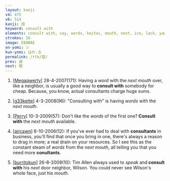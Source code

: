 ```yaml
---
layout: kanji
v4: 475
v6: 514
kanji: 諮
keyword: consult with
elements: consult with, say, words, keitai, mouth, next, ice, lack, yawn, mouth, mouth2
strokes: 16
image: E8ABAE
on-yomi: シ
kun-yomi: はか.る
permalink: /rtk/諮/
prev: 姿
next: 賠
---
```


1) [<a href="http://kanji.koohii.com/profile/Megaqwerty">Megaqwerty</a>] 28-4-2007(171): Having a <em>word</em> with the <em>next mouth</em> over, like a neighbor, is usually a good way to<strong> consult with</strong> somebody for cheap. Because, you know, actual consultants charge huge sums.

2) [<a href="http://kanji.koohii.com/profile/g33kette">g33kette</a>] 4-3-2008(96): &quot;Consulting with&quot; is having <em>words</em> with the <em>next mouth</em>.

3) [<a href="http://kanji.koohii.com/profile/Perry">Perry</a>] 10-3-2009(57): Don&#039;t like the <em>words</em> of the first one?<strong> Consult with</strong> the <em>next mouth</em> available.

4) [<a href="http://kanji.koohii.com/profile/aircawn">aircawn</a>] 6-10-2006(12): If you&#039;ve ever had to deal with <strong>consultants</strong> in business, you&#039;ll find that once you bring in one, there&#039;s always a reason to drag in more; a real drain on your resources. So I see this as the constant steam of <em>words</em> from the <em>next mouth</em>, all telling you that you need more <strong>conultants</strong>.

5) [<a href="http://kanji.koohii.com/profile/burritokun">burritokun</a>] 26-8-2008(10): Tim Allen always used to <em>speak</em> and<strong> consult with</strong> his <em>next</em> door neighbor, Wilson. You could never see Wilson&#039;s whole face, just his <em>mouth</em>.

